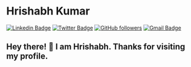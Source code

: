 # Hrishabh Kumar 

[![Linkedin Badge](https://img.shields.io/badge/-Hrishabh-blue?style=social&logo=Linkedin&logoColor=blue&link=https://www.linkedin.com/in/Hrishabh-Kumar/)](https://www.linkedin.com/in/Hrishabh-Kumar/) [![Twitter Badge](http://img.shields.io/badge/-@hrish4bh-1ca0f1?style=social&logo=twitter&logoColor=blue&link=https://twitter.com/hrisha4bh)](https://twitter.com/hrish4bh) [![GitHub followers](https://img.shields.io/github/followers/hrish4bh?label=Follow&style=social)](https://github.com/hrish4bh/?tab=follow) [![Gmail Badge](https://img.shields.io/badge/-hrishabh0007-c14438?style=social&logo=Gmail&logoColor=red&link=mailto:hrishabh@gmail.com)](mailto:hrishabh0007@gmail.com)

## Hey there! 👋 I am Hrishabh. Thanks for visiting my profile. 


